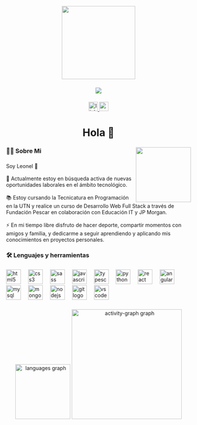 <div align="center">
  <img height="200" src="https://media3.giphy.com/media/UJ5I7921pAOEU/200.webp?cid=790b76118d309gercksg0hoae3gwhx6wrmqloskcw2mjg1ws&ep=v1_gifs_search&rid=200.webp&ct=g"  />
</div>

###

<div align="center">
  <img src="https://visitor-badge.laobi.icu/badge?page_id=leocorrea19.leocorrea19&"  />
</div>

###

<div align="center">
  <a href="https://www.linkedin.com/in/leonel-javier-correa/" target="_blank">
    <img src="https://img.shields.io/static/v1?message=LinkedIn&logo=linkedin&label=&color=0077B5&logoColor=white&labelColor=&style=for-the-badge" height="25" alt="linkedin logo"  />
  </a>
  <a href="mailto:leoneljaviercorrea.19@gmail.com" target="_blank">
    <img src="https://img.shields.io/static/v1?message=Gmail&logo=gmail&label=&color=D14836&logoColor=white&labelColor=&style=for-the-badge" height="25" alt="gmail logo"  />
  </a>
</div>

###

<h1 align="center">Hola 👋</h1>

###

<img align="right" height="150" src="https://camo.githubusercontent.com/b5914c584cdccb79fd063d8f3211b35ee3a70ded6d978de6d46b80004e20189f/68747470733a2f2f692e726564642e69742f6e3561736a38716134716363312e676966"  />

###

<h3 align="left">👩‍💻  Sobre Mi</h3>

###

<p align="left">Soy Leonel 👋<br><br>🔭 Actualmente estoy en búsqueda activa de nuevas oportunidades laborales en el ámbito tecnológico.<br><br>📚 Estoy cursando la Tecnicatura en Programación en la UTN y realice un curso de Desarrollo Web Full Stack a través de Fundación Pescar en colaboración con Educación IT y JP Morgan. <br><br>⚡ En mi tiempo libre disfruto de hacer deporte, compartir momentos con amigos y familia, y dedicarme a seguir aprendiendo y aplicando mis conocimientos en proyectos personales.</p>

###

<h3 align="left">🛠 Lenguajes y herramientas</h3>

###

<div align="left">
  <img src="https://cdn.jsdelivr.net/gh/devicons/devicon/icons/html5/html5-original.svg" height="40" alt="html5 logo"  />
  <img width="12" />
  <img src="https://cdn.jsdelivr.net/gh/devicons/devicon/icons/css3/css3-original.svg" height="40" alt="css3 logo"  />
  <img width="12" />
  <img src="https://cdn.jsdelivr.net/gh/devicons/devicon/icons/sass/sass-original.svg" height="40" alt="sass logo"  />
  <img width="12" />
  <img src="https://cdn.jsdelivr.net/gh/devicons/devicon/icons/javascript/javascript-original.svg" height="40" alt="javascript logo"  />
  <img width="12" />
  <img src="https://cdn.jsdelivr.net/gh/devicons/devicon/icons/typescript/typescript-original.svg" height="40" alt="typescript logo"  />
  <img width="12" />
  <img src="https://cdn.jsdelivr.net/gh/devicons/devicon/icons/python/python-original.svg" height="40" alt="python logo"  />
  <img width="12" />
  <img src="https://cdn.jsdelivr.net/gh/devicons/devicon/icons/react/react-original.svg" height="40" alt="react logo"  />
  <img width="12" />
  <img src="https://cdn.jsdelivr.net/gh/devicons/devicon/icons/angularjs/angularjs-original.svg" height="40" alt="angularjs logo"  />
  <img width="12" />
  <img src="https://cdn.jsdelivr.net/gh/devicons/devicon/icons/mysql/mysql-original.svg" height="40" alt="mysql logo"  />
  <img width="12" />
  <img src="https://cdn.jsdelivr.net/gh/devicons/devicon/icons/mongodb/mongodb-original.svg" height="40" alt="mongodb logo"  />
  <img width="12" />
  <img src="https://cdn.jsdelivr.net/gh/devicons/devicon/icons/nodejs/nodejs-original.svg" height="40" alt="nodejs logo"  />
  <img width="12" />
  <img src="https://cdn.jsdelivr.net/gh/devicons/devicon/icons/git/git-original.svg" height="40" alt="git logo"  />
  <img width="12" />
  <img src="https://cdn.jsdelivr.net/gh/devicons/devicon/icons/vscode/vscode-original.svg" height="40" alt="vscode logo"  />
</div>

###

<div align="center">
  <img src="https://github-readme-stats.vercel.app/api/top-langs?username=leocorrea19&locale=es&hide_title=false&layout=compact&card_width=320&langs_count=5&theme=yeblu&hide_border=false&order=2" height="150" alt="languages graph"  />
  <img src="https://github-readme-activity-graph.vercel.app/graph?username=leocorrea19&radius=16&theme=arctic&area=true&order=5&line=FFFF00&area_color=F4FA58" height="300" alt="activity-graph graph"  />
</div>

###
